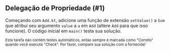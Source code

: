 ## Delegação de Propriedade (#1)

Começando com `Add.kt`, adicione uma função de extensão `setValue()` a `Sum` que atribui seu argumento `value` a `a` em `Add` (altere `Add` para que isso funcione). O código inicial em `main()` testa sua solução.

<sub> Esta tarefa não contém testes automáticos, 
então sempre é marcada como "Correto" quando você executa "Check". 
Por favor, compare sua solução com a fornecida! </sub>